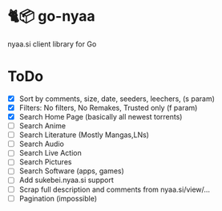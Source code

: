 # 🐈📦 go-nyaa
nyaa.si client library for Go

# ToDo
- [x] Sort by comments, size, date, seeders, leechers,  (s param)
- [x] Filters: No filters, No Remakes, Trusted only (f param)
- [x] Search Home Page (basically all newest torrents)
- [ ] Search Anime
- [ ] Search Literature (Mostly Mangas,LNs)
- [ ] Search Audio
- [ ] Search Live Action
- [ ] Search Pictures
- [ ] Search Software (apps, games)
- [ ] Add sukebei.nyaa.si support
- [ ] Scrap full description and comments from nyaa.si/view/...
- [ ] Pagination (impossible)